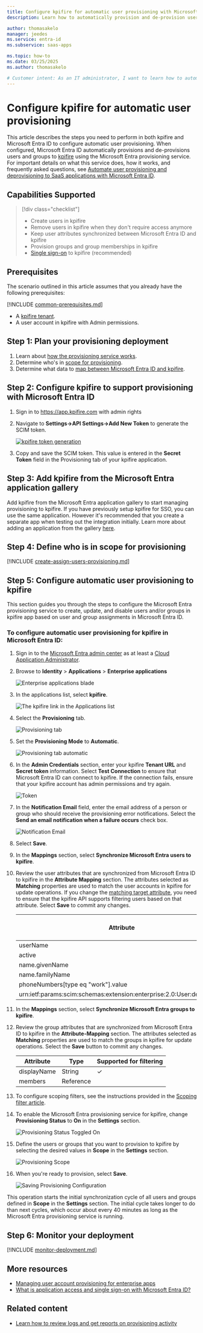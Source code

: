 ```yaml
---
title: Configure kpifire for automatic user provisioning with Microsoft Entra ID
description: Learn how to automatically provision and de-provision user accounts from Microsoft Entra ID to kpifire.

author: thomasakelo
manager: jeedes
ms.service: entra-id
ms.subservice: saas-apps

ms.topic: how-to
ms.date: 03/25/2025
ms.author: thomasakelo

# Customer intent: As an IT administrator, I want to learn how to automatically provision and deprovision user accounts from Microsoft Entra ID to kpifire so that I can streamline the user management process and ensure that users have the appropriate access to kpifire.
---
```


# Configure kpifire for automatic user provisioning

This article describes the steps you need to perform in both kpifire and Microsoft Entra ID to configure automatic user provisioning. When configured, Microsoft Entra ID automatically provisions and de-provisions users and groups to [kpifire](https://www.kpifire.com/) using the Microsoft Entra provisioning service. For important details on what this service does, how it works, and frequently asked questions, see [Automate user provisioning and deprovisioning to SaaS applications with Microsoft Entra ID](~/identity/app-provisioning/user-provisioning.md). 


## Capabilities Supported
> [!div class="checklist"]
> * Create users in kpifire
> * Remove users in kpifire when they don't require access anymore
> * Keep user attributes synchronized between Microsoft Entra ID and kpifire
> * Provision groups and group memberships in kpifire
> * [Single sign-on](kpifire-tutorial.md) to kpifire (recommended)

## Prerequisites

The scenario outlined in this article assumes that you already have the following prerequisites:

[!INCLUDE [common-prerequisites.md](~/identity/saas-apps/includes/common-prerequisites.md)]
* A [kpifire tenant](https://www.kpifire.com/).
* A user account in kpifire with Admin permissions.

## Step 1: Plan your provisioning deployment

1. Learn about [how the provisioning service works](~/identity/app-provisioning/user-provisioning.md).
1. Determine who's in [scope for provisioning](~/identity/app-provisioning/define-conditional-rules-for-provisioning-user-accounts.md).
1. Determine what data to [map between Microsoft Entra ID and kpifire](~/identity/app-provisioning/customize-application-attributes.md).

<a name='step-2-configure-kpifire-to-support-provisioning-with-azure-ad'></a>

## Step 2: Configure kpifire to support provisioning with Microsoft Entra ID
1. Sign in to https://app.kpifire.com with admin rights
1. Navigate to **Settings->API Settings->Add New Token** to generate the SCIM token.

	[ ![kpifire token generation](media/kpifire-provisioning-tutorial/kpifire-token-generation.png) ](media/kpifire-provisioning-tutorial/kpifire-token-generation.png#lightbox)

1. Copy and save the SCIM token. This value is entered in the **Secret Token** field in the Provisioning tab of your kpifire application. 


<a name='step-3-add-kpifire-from-the-azure-ad-application-gallery'></a>

## Step 3: Add kpifire from the Microsoft Entra application gallery

Add kpifire from the Microsoft Entra application gallery to start managing provisioning to kpifire. If you have previously setup kpifire for SSO, you can use the same application. However it's recommended that you create a separate app when testing out the integration initially. Learn more about adding an application from the gallery [here](~/identity/enterprise-apps/add-application-portal.md). 

## Step 4: Define who is in scope for provisioning 

[!INCLUDE [create-assign-users-provisioning.md](~/identity/saas-apps/includes/create-assign-users-provisioning.md)]

## Step 5: Configure automatic user provisioning to kpifire 

This section guides you through the steps to configure the Microsoft Entra provisioning service to create, update, and disable users and/or groups in kpifire app based on user and group assignments in Microsoft Entra ID.

<a name='to-configure-automatic-user-provisioning-for-kpifire-in-azure-ad'></a>

### To configure automatic user provisioning for kpifire in Microsoft Entra ID:

1. Sign in to the [Microsoft Entra admin center](https://entra.microsoft.com) as at least a [Cloud Application Administrator](~/identity/role-based-access-control/permissions-reference.md#cloud-application-administrator).
1. Browse to **Identity** > **Applications** > **Enterprise applications**

	![Enterprise applications blade](common/enterprise-applications.png)

1. In the applications list, select **kpifire**.

	![The kpifire link in the Applications list](common/all-applications.png)

1. Select the **Provisioning** tab.

	![Provisioning tab](common/provisioning.png)

1.  Set the **Provisioning Mode** to **Automatic**.

	![Provisioning tab automatic](common/provisioning-automatic.png)

1. In the **Admin Credentials** section, enter your kpifire **Tenant URL** and **Secret token** information. Select **Test Connection** to ensure that Microsoft Entra ID can connect to kpifire. If the connection fails, ensure that your kpifire account has admin permissions and try again.

 	![Token](common/provisioning-testconnection-tenanturltoken.png)

1. In the **Notification Email** field, enter the email address of a person or group who should receive the provisioning error notifications. Select the **Send an email notification when a failure occurs** check box.

	![Notification Email](common/provisioning-notification-email.png)

1. Select **Save**.

1. In the **Mappings** section, select **Synchronize Microsoft Entra users to kpifire**.

1. Review the user attributes that are synchronized from Microsoft Entra ID to kpifire in the **Attribute Mapping** section. The attributes selected as **Matching** properties are used to match the user accounts in kpifire for update operations. If you change the [matching target attribute](~/identity/app-provisioning/customize-application-attributes.md), you need to ensure that the kpifire API supports filtering users based on that attribute. Select **Save** to commit any changes.

   |Attribute|Type|Supported for filtering|
   |---|---|---|
   |userName|String|&check;|
   |active|Boolean|
   |name.givenName|String|
   |name.familyName|String|
   |phoneNumbers[type eq "work"].value|String|
   |urn:ietf:params:scim:schemas:extension:enterprise:2.0:User:department|String|


1. In the **Mappings** section, select **Synchronize Microsoft Entra groups to kpifire**.

1. Review the group attributes that are synchronized from Microsoft Entra ID to kpifire in the **Attribute-Mapping** section. The attributes selected as **Matching** properties are used to match the groups in kpifire for update operations. Select the **Save** button to commit any changes.

      |Attribute|Type|Supported for filtering|
      |---|---|---|
      |displayName|String|&check;
      |members|Reference|     

1. To configure scoping filters, see the instructions provided in the [Scoping filter  article](~/identity/app-provisioning/define-conditional-rules-for-provisioning-user-accounts.md).

1. To enable the Microsoft Entra provisioning service for kpifire, change **Provisioning Status** to **On** in the **Settings** section.

	![Provisioning Status Toggled On](common/provisioning-toggle-on.png)

1. Define the users or groups that you want to provision to kpifire by selecting the desired values in **Scope** in the **Settings** section.

	![Provisioning Scope](common/provisioning-scope.png)

1. When you're ready to provision, select **Save**.

	![Saving Provisioning Configuration](common/provisioning-configuration-save.png)

This operation starts the initial synchronization cycle of all users and groups defined in **Scope** in the **Settings** section. The initial cycle takes longer to do than next cycles, which occur about every 40 minutes as long as the Microsoft Entra provisioning service is running.

## Step 6: Monitor your deployment

[!INCLUDE [monitor-deployment.md](~/identity/saas-apps/includes/monitor-deployment.md)]

## More resources

* [Managing user account provisioning for enterprise apps](~/identity/app-provisioning/configure-automatic-user-provisioning-portal.md)
* [What is application access and single sign-on with Microsoft Entra ID?](~/identity/enterprise-apps/what-is-single-sign-on.md)

## Related content

* [Learn how to review logs and get reports on provisioning activity](~/identity/app-provisioning/check-status-user-account-provisioning.md)
